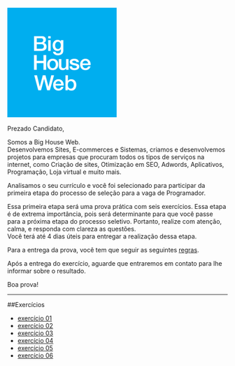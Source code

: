![BigHouseWeb](image/bhw.png "Big House Web")

Prezado Candidato,  

Somos a Big House Web.  
Desenvolvemos Sites, E-commerces e Sistemas, criamos e desenvolvemos projetos para empresas que procuram todos os tipos de serviços na internet, como Criação de sites, Otimização em SEO, Adwords, Aplicativos, Programação, Loja virtual e muito mais.  
  
Analisamos o seu currículo e você foi selecionado para participar da primeira etapa do processo de seleção para a vaga de Programador.  
  
Essa primeira etapa será uma prova prática com seis exercícios. 
Essa etapa é de extrema importância, pois será determinante para que você passe para a próxima etapa do processo seletivo. Portanto, realize com atenção, calma, e responda com clareza as questões.  
Você terá até 4 dias úteis para entregar a realização dessa etapa.  
  
Para a entrega da prova, você tem que seguir as seguintes [regras](https://github.com/gustavomathias/bighouseweb/blob/master/regras.md).  
  
Após a entrega do exercício, aguarde que entraremos em contato para lhe informar sobre o resultado.  
  
Boa prova!

____

##Exercícios
- [exercício 01](https://github.com/gustavomathias/bighouseweb/blob/master/prova/exercicio1.md)
- [exercício 02](https://github.com/gustavomathias/bighouseweb/blob/master/prova/exercicio2.md)
- [exercício 03](https://github.com/gustavomathias/bighouseweb/blob/master/prova/exercicio3.md)
- [exercício 04](https://github.com/gustavomathias/bighouseweb/blob/master/prova/exercicio4.md)
- [exercício 05](https://github.com/gustavomathias/bighouseweb/blob/master/prova/exercicio5.md)
- [exercício 06](https://github.com/gustavomathias/bighouseweb/blob/master/prova/exercicio6.md)
